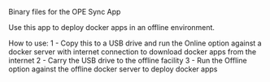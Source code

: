 
Binary files for the OPE Sync App

Use this app to deploy docker apps in an offline environment.

How to use:
1 - Copy this to a USB drive and run the Online option against a docker server with internet connection to download docker apps from the internet
2 - Carry the USB drive to the offline facility
3 - Run the Offline option against the offline docker server to deploy docker apps
